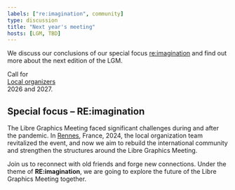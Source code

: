 ```yaml
---
labels: ["re:imagination", community]
type: discussion
title: "Next year's meeting"
hosts: [LGM, TBD]
---
```


We discuss our conclusions of our special focus [re:imagination]({{rootPath}}/program/label-re:imagination)
and find out more about the next edition of the LGM.

<div class="call_for_action">
Call for<br />
<a href="{{rootPath}}/news/2025-05-08_0001-call-for-local-organizers-2026-2027">Local organizers</a><br />
2026 and 2027.
</div>

## Special focus – RE:imagination

The Libre Graphics Meeting faced significant challenges during and after
the pandemic. In [Rennes](/2024), France, 2024, the local organization team revitalized
the event, and now we aim to rebuild the international community and
strengthen the structures around the Libre Graphics Meeting.

Join us to reconnect with old friends and forge new connections. Under the
theme of **RE:imagination**, we are going to explore the future of the Libre
Graphics Meeting together.

